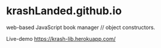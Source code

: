 # krashLanded.github.io
 web-based JavaScript book manager // object constructors. 

Live-demo https://krash-lib.herokuapp.com/
